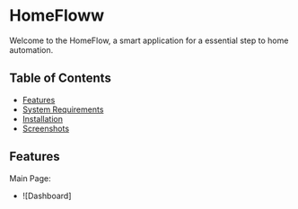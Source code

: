 # HomeFloww
Welcome to the HomeFlow, a smart application for a essential step to home automation.

## Table of Contents

- [Features](#features)
- [System Requirements](#system-requirements)
- [Installation](#installation)
- [Screenshots](#screenshots)

## Features
Main Page:
 - ![Dashboard]
